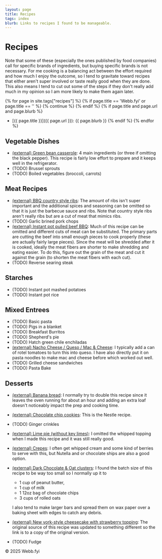 ```yaml
---
layout: page
title: Recipes
tags: index
blurb: Links to recipes I found to be manageable.
---
```


# Recipes

Note that some of these (especially the ones published by food companies) call for specific brands of ingredients, but buying specific brands is not necessary. For me cooking is a balancing act between the effort required and how much I enjoy the outcome, so I tend to gravitate toward recipes that either aren't super involved or taste really good when they are done. This also means I tend to cut out some of the steps if they don't really add much in my opinion so I am more likely to make them again later.

{% for page in site.tags["recipes"] %}
{%   if page.title == 'Webb.fyi' or page.title == '' %}
{%     continue %}
{%   endif %}
{%   if page.title and page.url and page.blurb %}
* [{{ page.title }}]({{ page.url }}): {{ page.blurb }}
{%   endif %}
{% endfor %}


## Vegetable Dishes



* [(external) Green bean casserole](https://www.mccormick.com/blogs/frenchs-recipes/green-bean-casserole): 4 main ingredients (or three if omitting the black pepper). This recipe is fairly low effort to prepare and it keeps well in the refrigerator.
* (TODO) Brussel sprouts
* (TODO) Boiled vegetables (broccoli, carrots)


## Meat Recipes



* [(external) BBQ country style ribs](https://www.food.com/recipe/the-most-tender-country-style-honey-bbq-ribs-501742): The amount of ribs isn't super important and the additional spices and seasoning can be omitted so that it is just the barbecue sauce and ribs. Note that country style ribs aren't really ribs but are a cut of meat that mimics ribs.
* (TODO) Garlic brined pork chops
* [(external) Instant pot pulled beef BBQ](https://www.simplyhappyfoodie.com/instant-pot-barbecue-beef/#wprm-recipe-container-4735): Much of this recipe can be omitted and different cuts of meat can be substituted. The primary parts are cutting the beef into small enough pieces to cook properly (these are actually fairly large pieces). Since the meat will be shredded after it is cooked, ideally the meat fibers are shorter to make shredding and eating easier. To do this, figure out the grain of the meat and cut it against the grain (to shorten the meat fibers with each cut).
* (TODO) Reverse searing steak


## Starches



* (TODO) Instant pot mashed potatoes
* (TODO) Instant pot rice


## Mixed Entrees



* (TODO) Basic pasta
* (TODO) Pigs in a blanket
* (TODO) Breakfast Burritos
* (TODO) Shepherd's pie
* (TODO) Hatch green chile enchiladas
* [(external) Nacho Cheese / Queso / Mac & Cheese](https://www.budgetbytes.com/5-minute-nacho-cheese-sauce/): I typically add a can of rotel tomatoes to turn this into queso. I have also directly put it on pasta noodles to make mac and cheese before which worked out well.
* (TODO) Grilled cheese sandwiches
* (TODO) Pasta Bake


## Desserts



* [(external) Banana bread](https://itsbellmade.com/recipe-easy-banana-bread/): I normally try to double this recipe since it leaves the oven running for about an hour and adding an extra loaf doesn't noticeably impact the prep and cooking time.
* [(external) Chocolate chip cookies](https://www.nestle.com/stories/timeless-discovery-toll-house-chocolate-chip-cookie-recipe): This is the Nestle recipe.
* (TODO) Ginger crinkles
* [(external) Lime pie (without key limes)](https://www.onceuponachef.com/recipes/key-lime-pie.html): I omitted the whipped topping when I made this recipe and it was still really good.
* [(external) Crepes](https://www.allrecipes.com/recipe/19037/dessert-crepes/): I often get whipped cream and some kind of berries to serve with this, but Nutella and or chocolate ships are also a good option.
* [(external) Dark Chocolate & Oat clusters](https://recipes.sparkpeople.com/recipe-detail.asp?recipe=1979205): I found the batch size of this recipe to be way too small so I normally up it to
    * 1 cup of peanut butter,
    * 1 cup of milk
    * 1 12oz bag of chocolate chips
    * 3 cups of rolled oats

    I also tend to make larger bars and spread them on wax paper over a baking sheet with edges to catch any debris.

* [(external) New york-style cheesecake with strawberry topping](https://groups.io/g/strawpinerecipes/topic/new_york_style_cheesecake/1792758): The original source of this recipe was updated to something different so the link is to a copy of the original version.
* (TODO) Fudge

© 2025 Webb.fyi
